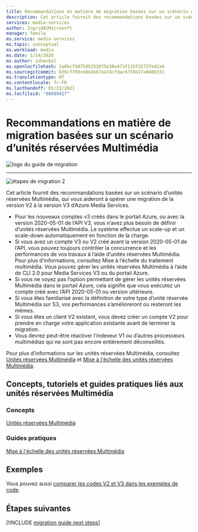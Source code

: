 ```yaml
---
title: Recommandations en matière de migration basées sur un scénario d’unités réservées Multimédia | Microsoft Docs
description: Cet article fournit des recommandations basées sur un scénario d’unités réservées Multimédia, qui vous aideront à opérer une migration de la version V2 à la version V3 d’Azure Media Services.
services: media-services
author: IngridAtMicrosoft
manager: femila
ms.service: media-services
ms.topic: conceptual
ms.workload: media
ms.date: 1/14/2020
ms.author: inhenkel
ms.openlocfilehash: 1a6bcf5d75d5331875e38e473f115f32737e42a4
ms.sourcegitcommit: b39cf769ce8e2eb7ea74cfdac6759a17a048b331
ms.translationtype: HT
ms.contentlocale: fr-FR
ms.lasthandoff: 01/22/2021
ms.locfileid: "98689427"
---
```

# <a name="media-reserved-units-mrus-scenario-based-migration-guidance"></a>Recommandations en matière de migration basées sur un scénario d’unités réservées Multimédia

![logo du guide de migration](./media/migration-guide/azure-media-services-logo-migration-guide.svg)

<hr color="#5ea0ef" size="10">

![étapes de migration 2](./media/migration-guide/steps-4.svg)

Cet article fournit des recommandations basées sur un scénario d’unités réservées Multimédia, qui vous aideront à opérer une migration de la version V2 à la version V3 d’Azure Media Services.

- Pour les nouveaux comptes v3 créés dans le portail Azure, ou avec la version 2020-05-01 de l’API V3, vous n’avez plus besoin de définir d’unités réservées Multimédia. Le système effectue un scale-up et un scale-down automatiquement en fonction de la charge.
- Si vous avez un compte V3 ou V2 créé avant la version 2020-05-01 de l’API, vous pouvez toujours contrôler la concurrence et les performances de vos travaux à l’aide d’unités réservées Multimédia. Pour plus d’informations, consultez Mise à l’échelle du traitement multimédia. Vous pouvez gérer les unités réservées Multimédia à l’aide de CLI 2.0 pour Media Services V3 ou du portail Azure.  
- Si vous ne voyez pas l’option permettant de gérer les unités réservées Multimédia dans le portail Azure, cela signifie que vous exécutez un compte créé avec l’API 2020-05-01 ou version ultérieure.
- Si vous êtes familiarisé avec la définition de votre type d’unité réservée Multimédia sur S3, vos performances s’amélioreront ou resteront les mêmes.
- Si vous êtes un client V2 existant, vous devez créer un compte V2 pour prendre en charge votre application existante avant de terminer la migration. 
- Vous devrez peut-être réactiver l’indexeur V1 ou d’autres processeurs multimédias qui ne sont pas encore entièrement déconseillés. 

Pour plus d’informations sur les unités réservées Multimédia, consultez [Unités réservées Multimédia](concept-media-reserved-units.md) et [Mise à l'échelle des unités réservées Multimédia](media-reserved-units-cli-how-to.md).

## <a name="mru-concepts-tutorials-and-how-to-guides"></a>Concepts, tutoriels et guides pratiques liés aux unités réservées Multimédia

### <a name="concepts"></a>Concepts

[Unités réservées Multimédia](concept-media-reserved-units.md)

### <a name="how-to-guides"></a>Guides pratiques

[Mise à l'échelle des unités réservées Multimédia](media-reserved-units-cli-how-to.md)

## <a name="samples"></a>Exemples

Vous pouvez aussi [comparer les codes V2 et V3 dans les exemples de code](migrate-v-2-v-3-migration-samples.md).

## <a name="next-steps"></a>Étapes suivantes

[!INCLUDE [migration guide next steps](./includes/migration-guide-next-steps.md)]
